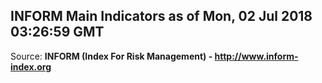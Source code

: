 ## INFORM Main Indicators as of Mon, 02 Jul 2018 03:26:59 GMT

Source: **INFORM (Index For Risk Management) - http://www.inform-index.org**